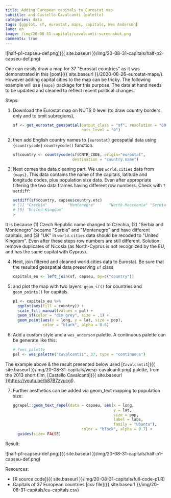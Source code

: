 ```yaml
---
title: Adding European capitals to Eurostat map
subtitle: and Castello Cavalcanti (palette)
categories: data
tags: [ggplot, sf, eurostat, maps, capitals, Wes Anderson]
lang: en
image: /img/20-08-31-capitals/cavalcanti-screenshot.png
comments: true
---
```


![half-p1-capseu-def.png]({{ site.baseurl }}/img/20-08-31-capitals/half-p2-capseu-def.png) 

One can easily draw a map for 37 "Eurostat countries" as it was demonstrated in this [post]({{ site.baseurl }}/2020-08-26-eurostat-maps/). However adding capital cities to the map can be tricky. The following example will use `{maps}` package for this purpose. The data at hand needs to be updated and cleaned to reflect recent political changes.


Steps: 

1. Download the Eurostat map on NUTS 0 level (to draw country borders only and to omit subregions),

	```r
	sf <- get_eurostat_geospatial(output_class = "sf", resolution = "60",
	                              nuts_level = "0")
	```

2. then add English country names to `{eurostat}` geospatial data using `{countrycode}` `countrycode()` function.

	```r
	sf$country <- countrycode(sf$CNTR_CODE, origin="eurostat", 
	                          destination = "country.name")
	```

3. Next comes the data cleaning part. We use `world.cities` data from `{maps}`. 
This data contains the name of the capitals, latitude and longitude codes, plus population size data. 
Even after appropriate filtering the two data frames having different row numbers. Check with `?setdiff`:

	```r
	setdiff(sf$country, capseu$country.etc)
	# [1] "Czechia"         "Montenegro"      "North Macedonia" "Serbia"         
	# [5] "United Kingdom" 
	>
	```
It is because (1) Czech Republic name changed to Czechia, (2) "Serbia and Montenegro" became "Serbia" and "Montenegro" and have different capitals, and 
(3) "UK" in `world.cities` data should be recoded to "United Kingdom". Even after these steps row numbers are still different. Solution: remove duplicates of Nicosia (as North-Cyprus is not recognized by the EU, and has the same capital with Cyprus).

4. Next, join filtered and cleaned world.cities data to Eurostat. Be sure that the resulted geospatial data preserving `sf` class

	```r
	capitals_eu <- left_join(sf, capseu, by=c("country"))
	```

5. and plot the map with two layers: `geom_sf()` for countries and `geom_points()` for capitals.

	```r
	p1 <- capitals_eu %>%
	  ggplot(aes(fill = country)) +
	  scale_fill_manual(values = pal) +
	  geom_sf(color = "dim grey", size = .1) +
	  geom_point(aes(x = long, y = lat, size = pop),
	             color = "black", alpha = 0.6)
	```

6. Add a custom style and a `wes_anderson` palette. A continuous palette can be generate like this:

	```r
	# ?wes_palette
	pal <- wes_palette("Cavalcanti1", 37, type = "continuous")
	```

The example above & the result presented below used [`Cavalcanti1`]({{ site.baseurl }}/img/20-08-31-capitals/wesp-cavalcanti.png) palette, from the 2013 short film, [Castello Cavalcanti]({{ site.baseurl }}https://youtu.be/b87B7zyucgI). 

7. Further aesthetics can be added via geom_text mapping to population size:

	```r
	ggrepel::geom_text_repel(data = capseu, aes(x = long,
	                                            y = lat,
	                                            size = pop,
	                                            label = labs,
	                                            family = "Ubuntu"),
	                              color = "black", alpha = 0.7) +
	  guides(size= FALSE)
	```


Result:

![half-p1-capseu-def.png]({{ site.baseurl }}/img/20-08-31-capitals/half-p1-capseu-def.png)



Resources:

 - [R source code]({{ site.baseurl }}/img/20-08-31-capitals/full-code-p1.R)
 - Capitals of 37 European countries [csv file]({{ site.baseurl }}/img/20-08-31-capitals/eu-capitals.csv)
